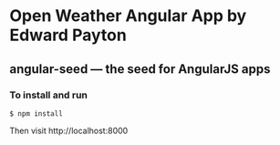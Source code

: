 # Open Weather Angular App by Edward Payton
## angular-seed — the seed for AngularJS apps

### To install and run

```
$ npm install
```

Then visit http://localhost:8000

